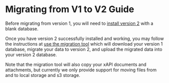 ---
---

# Migrating from V1 to V2 Guide
Before migrating from version 1, you will need to [install version 2](../guides-installing) with a blank database.

Once you have version 2 successfully installed and working, you may follow the instructions at [use the migration tool](https://github.com/LearningLocker/v1-to-v2-migrator) which will download your version 1 database, migrate your data to version 2, and upload the migrated data into your version 2 database.

Note that the migration tool will also copy your xAPI documents and attachments, but currently we only provide support for moving files from and to local storage and s3 storage.

